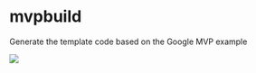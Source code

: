 # mvpbuild
Generate the template code based on the Google MVP example

![](https://github.com/tzizi5566/mvpbuild/blob/master/mvpbuild.gif)
